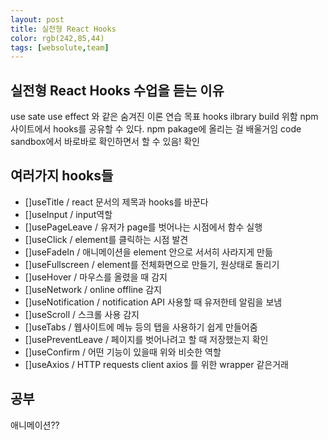```yaml
---
layout: post
title: 실전형 React Hooks
color: rgb(242,85,44)
tags: [websolute,team]
---
```


## 실전형 React Hooks 수업을 듣는 이유
use sate use effect 와 같은 숨겨진 이론 연습 목표
hooks ilbrary build 위함
npm 사이트에서 hooks를 공유할 수 있다.
npm pakage에 올리는 걸 배울거임 
code sandbox에서 바로바로 확인하면서 할 수 있음!
확인

## 여러가지 hooks들
- []useTitle / react 문서의 제목과 hooks를 바꾼다
- []useInput / input역할
- []usePageLeave / 유저가 page를 벗어나는 시점에서 함수 실행
- []useClick / element를 클릭하는 시점 발견
- []useFadeIn / 애니메이션을 element 안으로 서서히 사라지게 만듦
- []useFullscreen / element를 전체화면으로 만들기, 원상태로 돌리기
- []useHover / 마우스를 올렸을 때 감지
- []useNetwork / online offline 감지
- []useNotification / notification API 사용할 때 유저한테 알림을 보냄
- []useScroll / 스크롤 사용 감지
- []useTabs / 웹사이트에 메뉴 등의 탭을 사용하기 쉽게 만들어줌
- []usePreventLeave / 페이지를 벗어나려고 할 때 저장했는지 확인
- []useConfirm / 어떤 기능이 있을때 위와 비슷한 역할
- []useAxios / HTTP requests client axios 를 위한 wrapper 같은거래

## 공부
애니메이션??
